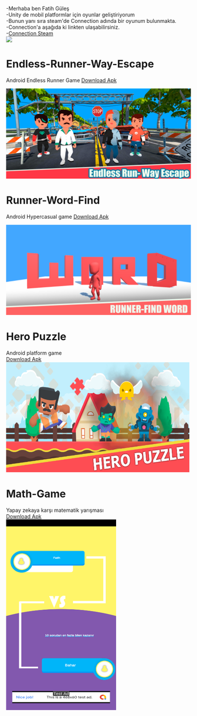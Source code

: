 -Merhaba ben Fatih Güleş<br>
-Unity de mobil platformlar için oyunlar geliştiriyorum<br>
-Bunun yanı sıra steam'de Connection adında bir oyunum bulunmakta.<br>
-Connection'a aşağıda ki linkten ulaşabilirsiniz.<br>
-<a href="https://store.steampowered.com/app/1769730/Connection/">Connection Steam</a><br>
<img src="https://cdn.cloudflare.steamstatic.com/steam/apps/1769730/header.jpg?t=1632912311"/>

# Endless-Runner-Way-Escape
Android Endless Runner Game
<a href="https://github.com/fatihgules/Endless-Runner-Way-Escape/raw/main/Apk/Endless-Runner-Way-Escape.apk">Download Apk</a>

<img src="https://github.com/fatihgules/Endless-Runner-Way-Escape/blob/main/1024.png?raw=true">


# Runner-Word-Find
Android Hypercasual game
<a href="https://github.com/fatihgules/Runner-Word-Find/raw/main/Apk/Runner-Word%20Find.apk">Download Apk</a>

<img src="https://github.com/fatihgules/Runner-Word-Find/blob/main/1024-500.png?raw=true">



# Hero Puzzle<br>
Android platform game <br> <a href="https://github.com/fatihgules/Hero-Puzzle-Mobile/raw/main/Apk/Hero_Puzzle.apk">Download Apk</a><br>
<img width="500" height="300" src="https://raw.githubusercontent.com/fatihgules/Hero-Puzzle-Mobile/main/G_PLAY_COVER.png"/>
# Math-Game
Yapay zekaya karşı matematik yarışması<br>
<a href="https://github.com/fatihgules/Math-Game/raw/main/Apk/matemaik_oyunu.apk">Download Apk</a><br>
<img width="300" height="520"  src="https://raw.githubusercontent.com/fatihgules/Math-Game/main/Screenshot/Screenshot_20211011-035334.png?token=ANVK7JC4QPN4JRNJDYQRMJTBMOH62"/>




<!---
fatihgules/fatihgules is a ✨ special ✨ repository because its `README.md` (this file) appears on your GitHub profile.
You can click the Preview link to take a look at your changes.
--->

